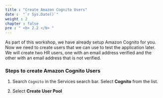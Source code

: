 ```yaml
---
title : "Create Amazon Cognito Users"
date :  "`r Sys.Date()`" 
weight : 2
chapter : false
pre : " <b> 2.2 </b> "
---
```


As part of this workshop, we have already setup Amazon Cognito for you. Now we need to create users that we can use to test the application later. We will create two HR users, one with an email address verified and the other with an email address that is not verified.

### Steps to create Amazon Cognito Users
1. Search `Cognito` in the Services search bar. Select **Cognito** from the list.

2. Select **Create User Pool**